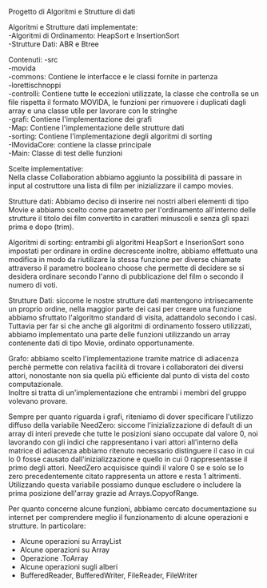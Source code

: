 Progetto di Algoritmi e Strutture di dati

Algoritmi e Strutture dati implementate:  
    -Algoritmi di Ordinamento: HeapSort e InsertionSort  
    -Strutture Dati: ABR e Btree  

Contenuti:
    -src  
        -movida  
            -commons: Contiene le interfacce e le classi fornite in partenza  
        -lorettischnoppi  
            -controlli: Contiene tutte le eccezioni utilizzate, la classe che controlla se un file rispetta il formato MOVIDA, le funzioni per rimuovere i duplicati dagli 						array e una classe utile per lavorare con le stringhe  
            -grafi: Contiene l'implementazione dei grafi  
            -Map: Contiene l'implementazione delle strutture dati  
            -sorting: Contiene l'implementazione degli algoritmi di sorting  
            -IMovidaCore: contiene la classe principale  
            -Main: Classe di test delle funzioni  

Scelte implementative:  
Nella classe Collaboration abbiamo aggiunto la possibilità di passare in input al costruttore una lista di film per inizializzare il campo movies.  
  
Strutture dati: Abbiamo deciso di inserire nei nostri alberi elementi di tipo Movie e abbiamo scelto come parametro per l'ordinamento all'interno delle strutture il titolo dei film convertito in caratteri minuscoli e senza gli spazi prima e dopo (trim).  
  
Algoritmi di sorting: entrambi gli algoritmi HeapSort e InserionSort sono impostati per ordinare in ordine decrescente inoltre, abbiamo effettuato una modifica in modo da riutilizare la stessa funzione per diverse chiamate attraverso il parametro booleano choose che permette di decidere se si desidera ordinare secondo l'anno di pubblicazione del film o secondo il numero di voti.  
  
Strutture Dati: siccome le nostre strutture dati mantengono intrisecamente un proprio ordine, nella maggior parte dei casi per creare una funzione abbiamo sfruttato l'algoritmo standard di visita, adattandolo secondo i casi.  
Tuttavia per far si che anche gli algoritmi di ordinamento fossero utilizzati, abbiamo implementato una parte delle funzioni utilizzando un array contenente dati di tipo Movie, ordinato opportunamente.  
  
Grafo: abbiamo scelto l'implementazione tramite matrice di adiacenza perchè permette con relativa facilità di trovare i collaboratori dei diversi attori, nonostante non sia quella più efficiente dal punto di vista del costo computazionale.  
Inoltre si tratta di un'implementazione che entrambi i membri del gruppo volevano provare.  
  
Sempre per quanto riguarda i grafi, riteniamo di dover specificare l'utilizzo diffuso della variabile NeedZero: siccome l'inizializzazione di default di un array di interi prevede che tutte le posizioni siano occupate dal valore 0, noi lavorando con gli indici che rappresentano i vari attori all'interno della matrice di adiacenza abbiamo ritenuto necessario distinguere il caso in cui lo 0 fosse causato dall'inizializzazione e quello in cui 0 rappresentasse il primo degli attori. NeedZero acquisisce quindi il valore 0 se e solo se lo zero precedentemente citato rappresenta un attore e resta 1 altrimenti. Utilizzando questa variabile possiamo dunque escludere o includere la prima posizione dell'array grazie ad Arrays.CopyofRange.  
  
Per quanto concerne alcune funzioni, abbiamo cercato documentazione su internet per comprendere meglio il funzionamento di alcune operazioni e strutture.
In particolare:  
- Alcune operazioni su ArrayList  
- Alcune operazioni su Array  
- Operazione .ToArray  
- Alcune operazioni sugli alberi  
- BufferedReader, BufferedWriter, FileReader, FileWriter  

